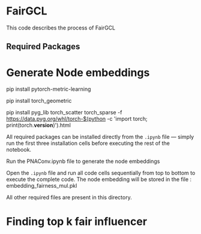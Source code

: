 # FairGCL
This code describes the process of FairGCL


## Required Packages

# Generate Node embeddings
pip install pytorch-metric-learning


pip install torch_geometric


pip install pyg_lib torch_scatter torch_sparse -f https://data.pyg.org/whl/torch-$(python -c 'import torch; print(torch.__version__)').html

All required packages can be installed directly from the `.ipynb` file — simply run the first three installation cells before executing the rest of the notebook.


Run the PNAConv.ipynb file to generate the node embeddings


Open the `.ipynb` file and run all code cells sequentially from top to bottom to execute the complete code. The node embedding will be stored in the file : embedding_fairness_mul.pkl


All other required files are present in this directory.

# Finding top k fair influencer 

